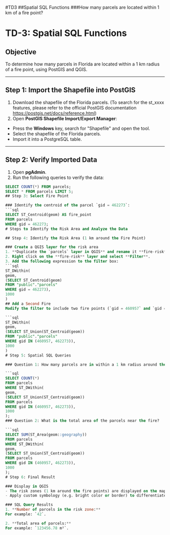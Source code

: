 #TD3
##Spatial SQL Functions
###How many parcels are located within 1 km of a fire point?
# TD-3: Spatial SQL Functions

## Objective
To determine how many parcels in Florida are located within a 1 km radius of a fire point, using PostGIS and QGIS.

---

## Step 1: Import the Shapefile into PostGIS
1. Download the shapefile of the Florida parcels. (To search for the st_xxxx features, please refer to the official PostGIS
documentation https://postgis.net/docs/reference.html)
2. Open **PostGIS Shapefile Import/Export Manager**:
- Press the **Windows** key, search for "Shapefile" and open the tool.
- Select the shapefile of the Florida parcels.
- Import it into a PostgreSQL table.

---

## Step 2: Verify Imported Data
1. Open **pgAdmin**.
2. Run the following queries to verify the data:
```sql
SELECT COUNT(*) FROM parcels;
SELECT * FROM parcels LIMIT 5;
## Step 3: Select Fire Point

### Identify the centroid of the parcel `gid = 462273`:
```sql
SELECT ST_Centroid(geom) AS fire_point
FROM parcels
WHERE gid = 462273;
# Steps to Identify the Risk Area and Analyze the Data

## Step 4: Identify the Risk Area (1 km around the Fire Point)

### Create a QGIS layer for the risk area
1. **Duplicate the `parcels` layer in QGIS** and rename it **fire-risk**.
2. Right click on the **fire-risk** layer and select **Filter**.
3. Add the following expression to the filter box:
```sql
ST_DWithin(
geom,
(SELECT ST_Centroid(geom)
FROM "public"."parcels"
WHERE gid = 462273),
1000
)
## Add a Second Fire
Modify the filter to include two fire points (`gid = 460957` and `gid = 462273`):

```sql
ST_DWithin(
geom,
(SELECT ST_Union(ST_Centroid(geom))
FROM "public"."parcels"
WHERE gid IN (460957, 462273)),
1000
)
# Step 5: Spatial SQL Queries

### Question 1: How many parcels are in within a 1 km radius around the two parcels (`gid = 460957` and `gid = 462273`)?

```sql
SELECT COUNT(*)
FROM parcels
WHERE ST_DWithin(
geom,
(SELECT ST_Union(ST_Centroid(geom))
FROM parcels
WHERE gid IN (460957, 462273)),
1000
);
### Question 2: What is the total area of ​​the parcels near the fire?

```sql
SELECT SUM(ST_Area(geom::geography))
FROM parcels
WHERE ST_DWithin(
geom,
(SELECT ST_Union(ST_Centroid(geom))
FROM parcels
WHERE gid IN (460957, 462273)),
1000
);
# Step 6: Final Result

### Display in QGIS
- The risk zones (1 km around the fire points) are displayed on the map.
- Apply custom symbology (e.g. bright color or border) to differentiate the risk zones.

### SQL Query Results
1. **Number of parcels in the risk zone:**
For example: `42`.

2. **Total area of ​​parcels:**
For example: `123456.78 m²`.
